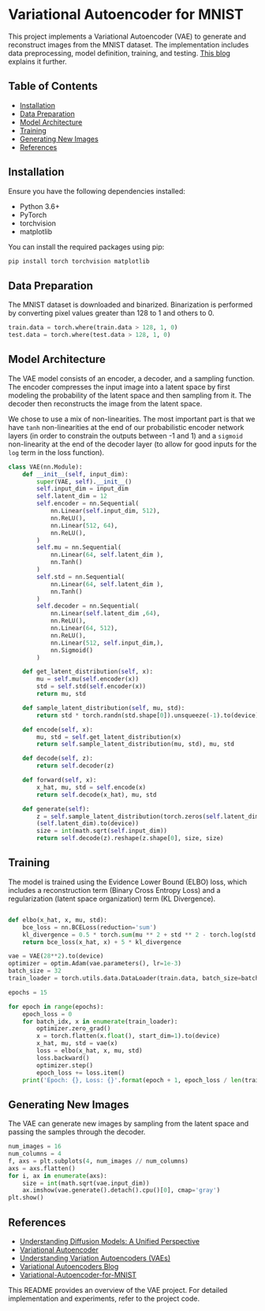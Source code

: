 # Variational Autoencoder for MNIST

This project implements a Variational Autoencoder (VAE) to generate and reconstruct images from the MNIST dataset. The implementation includes data preprocessing, model definition, training, and testing.
[This blog](https://varunchitturi.com/notes/601290aa-3dab-47a9-b3dd-24c39467568a/) explains it further.

## Table of Contents

- [Installation](#Installation)
- [Data Preparation](#data-preparation)
- [Model Architecture](#model-architecture)
- [Training](#training)
- [Generating New Images](#generating-new-images)
- [References](#references)

## Installation

Ensure you have the following dependencies installed:

- Python 3.6+
- PyTorch
- torchvision
- matplotlib

You can install the required packages using pip:

```bash
pip install torch torchvision matplotlib
```

## Data Preparation

The MNIST dataset is downloaded and binarized. Binarization is performed by converting pixel values greater than 128 to 1 and others to 0.

```python
train.data = torch.where(train.data > 128, 1, 0)
test.data = torch.where(test.data > 128, 1, 0)
```

## Model Architecture

The VAE model consists of an encoder, a decoder, and a sampling function. 
The encoder compresses the input image into a latent space by first modeling the probability of 
the latent space and then sampling from it. 
The decoder then reconstructs the image from the latent 
space.

We chose to use a mix of non-linearities.  The most important part is that we have `tanh`
non-linearities at the end of our probabilistic encoder network layers (in order to constrain the outputs between -1 and 1) and a `sigmoid` non-linearity at the end of the decoder layer (to allow for good inputs for the `log` term in the loss function).

```python
class VAE(nn.Module):
    def __init__(self, input_dim):
        super(VAE, self).__init__()
        self.input_dim = input_dim
        self.latent_dim = 12
        self.encoder = nn.Sequential(
            nn.Linear(self.input_dim, 512),
            nn.ReLU(),
            nn.Linear(512, 64),
            nn.ReLU(),
        )
        self.mu = nn.Sequential(
            nn.Linear(64, self.latent_dim ),
            nn.Tanh()
        )
        self.std = nn.Sequential(
            nn.Linear(64, self.latent_dim ),
            nn.Tanh()
        )
        self.decoder = nn.Sequential(
            nn.Linear(self.latent_dim ,64),
            nn.ReLU(),
            nn.Linear(64, 512),
            nn.ReLU(),
            nn.Linear(512, self.input_dim,),
            nn.Sigmoid()
        )

    def get_latent_distribution(self, x):
        mu = self.mu(self.encoder(x))
        std = self.std(self.encoder(x))
        return mu, std

    def sample_latent_distribution(self, mu, std):
        return std * torch.randn(std.shape[0]).unsqueeze(-1).to(device) + mu

    def encode(self, x):
        mu, std = self.get_latent_distribution(x)
        return self.sample_latent_distribution(mu, std), mu, std

    def decode(self, z):
        return self.decoder(z)

    def forward(self, x):
        x_hat, mu, std = self.encode(x)
        return self.decode(x_hat), mu, std

    def generate(self):
        z = self.sample_latent_distribution(torch.zeros(self.latent_dim ).to(device), torch.ones
        (self.latent_dim).to(device))
        size = int(math.sqrt(self.input_dim))
        return self.decode(z).reshape(z.shape[0], size, size)

```

## Training

The model is trained using the Evidence Lower Bound (ELBO) loss, which includes a reconstruction 
term (Binary Cross Entropy Loss) and a regularization (latent space organization) term (KL 
Divergence).

```python

def elbo(x_hat, x, mu, std):
    bce_loss = nn.BCELoss(reduction='sum')
    kl_divergence = 0.5 * torch.sum(mu ** 2 + std ** 2 - torch.log(std ** 2))
    return bce_loss(x_hat, x) + 5 * kl_divergence

vae = VAE(28**2).to(device)
optimizer = optim.Adam(vae.parameters(), lr=1e-3)
batch_size = 32
train_loader = torch.utils.data.DataLoader(train.data, batch_size=batch_size, shuffle=True)

epochs = 15

for epoch in range(epochs):
    epoch_loss = 0
    for batch_idx, x in enumerate(train_loader):
        optimizer.zero_grad()
        x = torch.flatten(x.float(), start_dim=1).to(device)
        x_hat, mu, std = vae(x)
        loss = elbo(x_hat, x, mu, std)
        loss.backward()
        optimizer.step()
        epoch_loss += loss.item()
    print('Epoch: {}, Loss: {}'.format(epoch + 1, epoch_loss / len(train_loader)))

```

## Generating New Images

The VAE can generate new images by sampling from the latent space and passing the samples through the decoder.

```python
num_images = 16
num_columns = 4
f, axs = plt.subplots(4, num_images // num_columns)
axs = axs.flatten()
for i, ax in enumerate(axs):
    size = int(math.sqrt(vae.input_dim))
    ax.imshow(vae.generate().detach().cpu()[0], cmap='gray')
plt.show()
```

## References
- [Understanding Diffusion Models: A Unified Perspective](https://arxiv.org/pdf/2208.11970)
- [Variational Autoencoder](https://arxiv.org/abs/1312.6114)
- [Understanding Variation Autoencoders (VAEs)](https://towardsdatascience.com/understanding-variational-autoencoders-vaes-f70510919f73)
- [Variational Autoencoders Blog](https://mbernste.github.io/posts/vae/)
- [Variational-Autoencoder-for-MNIST](https://github.com/williamcfrancis/Variational-Autoencoder-for-MNIST)

This README provides an overview of the VAE project. For detailed implementation and experiments, refer to the project code.